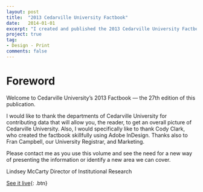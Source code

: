```yaml
---
layout: post
title:  "2013 Cedarville University Factbook"
date:   2014-01-01
excerpt: "I created and published the 2013 Cedarville University Factbook using InDesign."
project: true
tag:
- Design - Print
comments: false
---
```


# Foreword

Welcome to Cedarville University’s 2013 Factbook — the 27th edition of this publication.

I would like to thank the departments of Cedarville University for contributing data that will allow you, the
reader, to get an overall picture of Cedarville University. Also, I would specifically like to thank Cody Clark, who
created the factbook skillfully using Adobe InDesign. Thanks also to Fran Campbell, our University Registrar,
and Marketing.

Please contact me as you use this volume and see the need for a new way of presenting the information or
identify a new area we can cover.

Lindsey McCarty
Director of Institutional Research

[See it live](http://www.cedarville.edu/~/media/Files/PDF/Factbook/2013/Factbook2013.pdf){: .btn}
